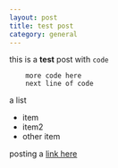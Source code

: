 ```yaml
---
layout: post
title: test post
category: general
---
```


this is a **test** post with `code`

		more code here
		next line of code

a list
* item
* item2
* other item

posting a [link here](http://www.google.com)
